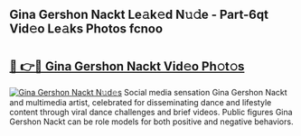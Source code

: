 ## Gina Gershon Nackt Le𝚊k𝚎d N𝚞𝚍e - Part-6qt Vid𝚎o Le𝚊ks Photos fcnoo

# <h2><a href="http://fb83u0.evod.top/?m=Gina+Gershon+Nackt">🔗 👉🔴 Gina Gershon Nackt Vid𝚎o Ph𝚘t𝚘s</a></h2>

[![Gina Gershon Nackt N𝚞d𝚎s](https://i.imgur.com/8V9OHl7.gif)](http://fb83u0.evod.top/?m=Gina+Gershon+Nackt)
Social media sensation Gina Gershon Nackt and multimedia artist, celebrated for disseminating dance and lifestyle content through viral dance challenges and brief videos. Public figures Gina Gershon Nackt can be role models for both positive and negative behaviors. 

